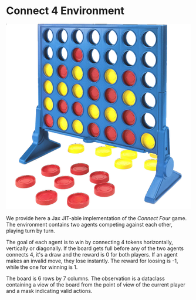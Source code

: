 # Connect 4 Environment

![Connect four](../../docs/img/connect4.png)

We provide here a Jax JIT-able implementation of the _Connect Four_ game. The environment contains
two agents competing against each other, playing turn by turn.

The goal of each agent is to win by connecting 4 tokens horizontally, vertically or diagonally.
If the board gets full before any of the two agents connects 4, it's a draw and the
reward is 0 for both players.
If an agent makes an invalid move, they lose instantly. The reward for loosing is -1, while the one
for winning is 1.

The board is 6 rows by 7 columns.
The observation is a dataclass containing a view of the board from the point of view of the current
player and a mask indicating valid actions.
